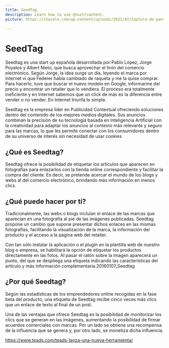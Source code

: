 ```yaml
---
title: SeedTag
description: Learn how to use @nuxt/content.
picture: https://stacole.com/wp-content/uploads/2021/07/Captura-de-pantalla-de-2021-07-04-20-29-14.png

---
```

# SeedTag

Seedtag es una start up española desarrollada por Pablo López, Jorge Poyatos y Albert Nieto, que busca aprovechar el
tirón del comercio electrónico. Según Jorge, la idea surge un día, leyendo el marca por Internet vi que Federer había
cambiado de raqueta y me la quise comprar. Para hacerlo, tuve que buscar el nuevo modelo en Google, informarme del
precio y encontrar un retailer que lo vendiera. El proceso era totalmente ineficiente y en Internet sabemos que un click
de más es la diferencia entre vender o no vender. En Internet triunfa lo simple.

Seedtag es la empresa líder en Publicidad Contextual ofreciendo soluciones dentro del contenido de los mejores medios
digitales. Sus anuncios combinan la precisión de su tecnología basada en Inteligencia Artificial con la creatividad para
adaptar los anuncios al contexto más relevante y seguro para las marcas, lo que les permite conectar con los
consumidores dentro de su universo de interés sin necesidad de usar cookies

## ¿Qué es Seedtag?

Seedtag ofrece la posibilidad de etiquetar los artículos que aparecen en fotografías para enlazarlos con la tienda
online correspondiente y facilitar la compra del cliente. Es decir, se pretende acercar el mundo de los blogs y webs al
del comercio electrónico, brindando más información en menos clics.

## ¿Qué puede hacer por ti?

Tradicionalmente, las webs o blogs incluían el enlace de las marcas que aparecían en una fotografía al pie de las
imágenes publicadas. Seedtag propone un cambio que supone presentar dichos enlaces en las mismas fotografías,
facilitando la visualización de la marca, la información del producto y el acceso a la página web del retailer.

Con tan sólo instalar la aplicación o el plugin en la plantilla web de nuestro blog o empresa, se habilitará la opción
de etiquetar los productos directamente en las fotos. Al pasar el ratón sobre la imagen aparecerá un punto, del que se
despliega una etiqueta indicando las características del artículo y más información complementaria.20160107_Seedtag

## ¿Por qué Seedtag?

Según las estadísticas de los emprendedores online recogidas en la fase beta del producto, una etiqueta de Seedtag
recibe cinco veces más clics que un enlace de texto al final de un post.

Una de las ventajas que ofrece Seedtag es la posibilidad de monitorizar los clics que se generan en las imágenes,
aumentando la posibilidad de firmar acuerdos comerciales con marcas. Por un lado se obtiene una recompensa de la
influencia que se genera y, por otro lado, se monetiza dicha influencia.



https://www.teads.com/teads-lanza-una-nueva-herramienta/

